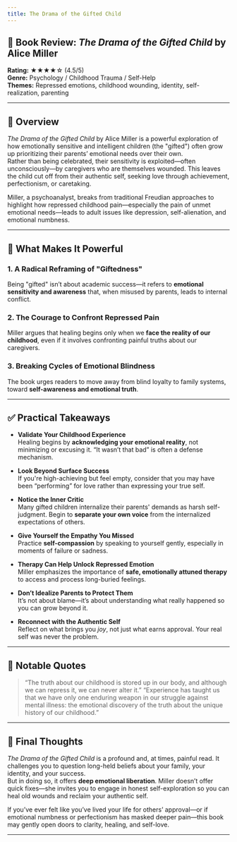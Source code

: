 ```yaml
---
title: The Drama of the Gifted Child
---
```


## 📘 Book Review: *The Drama of the Gifted Child* by Alice Miller

**Rating:** ★★★★☆ (4.5/5)  
**Genre:** Psychology / Childhood Trauma / Self-Help  
**Themes:** Repressed emotions, childhood wounding, identity, self-realization, parenting  

---

## 📝 Overview

*The Drama of the Gifted Child* by Alice Miller is a powerful exploration of how emotionally sensitive and intelligent children (the "gifted") often grow up prioritizing their parents’ emotional needs over their own.  
Rather than being celebrated, their sensitivity is exploited—often unconsciously—by caregivers who are themselves wounded. This leaves the child cut off from their authentic self, seeking love through achievement, perfectionism, or caretaking.

Miller, a psychoanalyst, breaks from traditional Freudian approaches to highlight how repressed childhood pain—especially the pain of unmet emotional needs—leads to adult issues like depression, self-alienation, and emotional numbness.

---

## 🌟 What Makes It Powerful

### 1. A Radical Reframing of "Giftedness"  

Being "gifted" isn’t about academic success—it refers to **emotional sensitivity and awareness** that, when misused by parents, leads to internal conflict.

### 2. The Courage to Confront Repressed Pain  

Miller argues that healing begins only when we **face the reality of our childhood**, even if it involves confronting painful truths about our caregivers.

### 3. Breaking Cycles of Emotional Blindness  

The book urges readers to move away from blind loyalty to family systems, toward **self-awareness and emotional truth**.

---

## ✅ Practical Takeaways

- **Validate Your Childhood Experience**  
  Healing begins by **acknowledging your emotional reality**, not minimizing or excusing it. “It wasn’t that bad” is often a defense mechanism.

- **Look Beyond Surface Success**  
  If you're high-achieving but feel empty, consider that you may have been “performing” for love rather than expressing your true self.

- **Notice the Inner Critic**  
  Many gifted children internalize their parents' demands as harsh self-judgment. Begin to **separate your own voice** from the internalized expectations of others.

- **Give Yourself the Empathy You Missed**  
  Practice **self-compassion** by speaking to yourself gently, especially in moments of failure or sadness.

- **Therapy Can Help Unlock Repressed Emotion**  
  Miller emphasizes the importance of **safe, emotionally attuned therapy** to access and process long-buried feelings.

- **Don’t Idealize Parents to Protect Them**  
  It’s not about blame—it’s about understanding what really happened so you can grow beyond it.

- **Reconnect with the Authentic Self**  
  Reflect on what brings you *joy*, not just what earns approval. Your real self was never the problem.

---

## 💬 Notable Quotes

> “The truth about our childhood is stored up in our body, and although we can repress it, we can never alter it.”
> “Experience has taught us that we have only one enduring weapon in our struggle against mental illness: the emotional discovery of the truth about the unique history of our childhood.”

---

## 🧠 Final Thoughts

*The Drama of the Gifted Child* is a profound and, at times, painful read. It challenges you to question long-held beliefs about your family, your identity, and your success.  
But in doing so, it offers **deep emotional liberation**. Miller doesn’t offer quick fixes—she invites you to engage in honest self-exploration so you can heal old wounds and reclaim your authentic self.

If you’ve ever felt like you’ve lived your life for others’ approval—or if emotional numbness or perfectionism has masked deeper pain—this book may gently open doors to clarity, healing, and self-love.

---
